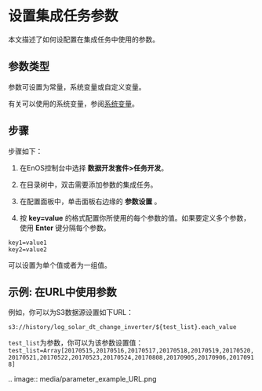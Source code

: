 # 设置集成任务参数

本文描述了如何设配置在集成任务中使用的参数。

## 参数类型<parameters>

参数可设置为常量，系统变量或自定义变量。

有关可以使用的系统变量，参阅[系统变量](../data_ide/system_variables)。


## 步骤<procedure>

步骤如下：

1. 在EnOS控制台中选择 **数据开发套件>任务开发**。

2. 在目录树中，双击需要添加参数的集成任务。

3. 在配置面板中，单击面板右边缘的 **参数设置** 。

4. 按 **key=value** 的格式配置你所使用的每个参数的值。如果要定义多个参数，使用 **Enter** 键分隔每个参数。

```
key1=value1
key2=value2
```
可以设置为单个值或者为一组值。
<!--Vivian: @weiwei, please list the syntax how to set value array-->


## 示例: 在URL中使用参数<example>

例如，你可以为S3数据源设置如下URL：

  `s3://history/log_solar_dt_change_inverter/${test_list}.each_value`

`test_list`为参数，你可以为该参数设置值： `test_list=Array[20170515,20170516,20170517,20170518,20170519,20170520,20170521,20170522,20170523,20170524,20170808,20170905,20170906,20170918]`

.. image:: media/parameter_example_URL.png

<!--end-->

